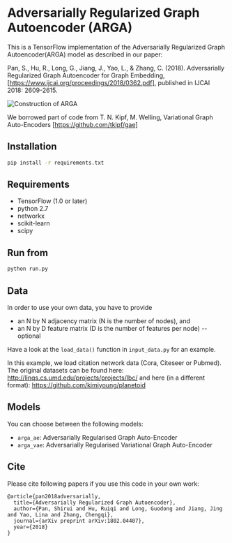 Adversarially Regularized Graph Autoencoder (ARGA)
============

This is a TensorFlow implementation of the Adversarially Regularized Graph Autoencoder(ARGA) model as described in our paper:
 
Pan, S., Hu, R., Long, G., Jiang, J., Yao, L., & Zhang, C. (2018). Adversarially Regularized Graph Autoencoder for Graph Embedding, [https://www.ijcai.org/proceedings/2018/0362.pdf], published in IJCAI 2018: 2609-2615.

![Construction of ARGA](https://github.com/Ruiqi-Hu/ARGA/blob/master/ARGA_FLOW.jpg)

We borrowed part of code from T. N. Kipf, M. Welling, Variational Graph Auto-Encoders [https://github.com/tkipf/gae]


## Installation

```bash
pip install -r requirements.txt
```

## Requirements
* TensorFlow (1.0 or later)
* python 2.7
* networkx
* scikit-learn
* scipy

## Run from

```bash
python run.py
```

## Data

In order to use your own data, you have to provide 
* an N by N adjacency matrix (N is the number of nodes), and
* an N by D feature matrix (D is the number of features per node) -- optional

Have a look at the `load_data()` function in `input_data.py` for an example.

In this example, we load citation network data (Cora, Citeseer or Pubmed). The original datasets can be found here: http://linqs.cs.umd.edu/projects/projects/lbc/ and here (in a different format): https://github.com/kimiyoung/planetoid

## Models

You can choose between the following models: 
* `arga_ae`: Adversarially Regularised Graph Auto-Encoder
* `arga_vae`: Adversarially Regularised Variational Graph Auto-Encoder 

## Cite

Please cite following papers if you use this code in your own work:

```
@article{pan2018adversarially,
  title={Adversarially Regularized Graph Autoencoder},
  author={Pan, Shirui and Hu, Ruiqi and Long, Guodong and Jiang, Jing and Yao, Lina and Zhang, Chengqi},
  journal={arXiv preprint arXiv:1802.04407},
  year={2018}
}
```

